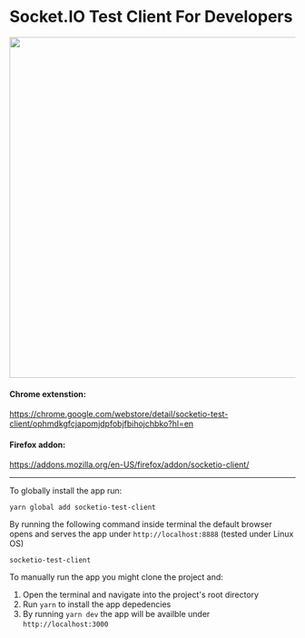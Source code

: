 # Socket.IO Test Client For Developers

<img src="https://user-images.githubusercontent.com/7148972/177484177-0c824dc1-6d41-4c12-942e-ecc08ffba9fe.png" align="center" width="600">



#### Chrome extenstion:
https://chrome.google.com/webstore/detail/socketio-test-client/ophmdkgfcjapomjdpfobjfbihojchbko?hl=en

#### Firefox addon:
https://addons.mozilla.org/en-US/firefox/addon/socketio-client/

------------------
To globally install the app run:

```
yarn global add socketio-test-client
```
By running the following command inside terminal the default browser opens and serves the app under `http://localhost:8888` (tested under Linux OS)

```
socketio-test-client
```

To manually run the app you might clone the project and: 

1. Open the terminal and navigate into the project's root directory
2. Run `yarn` to install the app depedencies
3. By running `yarn dev` the app will be availble under `http://localhost:3000`



